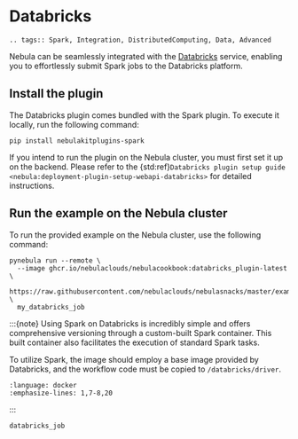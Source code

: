 # Databricks

```{eval-rst}
.. tags:: Spark, Integration, DistributedComputing, Data, Advanced
```

Nebula can be seamlessly integrated with the [Databricks](https://www.databricks.com/) service,
enabling you to effortlessly submit Spark jobs to the Databricks platform.

## Install the plugin

The Databricks plugin comes bundled with the Spark plugin.
To execute it locally, run the following command:

```
pip install nebulakitplugins-spark
```

If you intend to run the plugin on the Nebula cluster, you must first set it up on the backend.
Please refer to the
{std:ref}`Databricks plugin setup guide <nebula:deployment-plugin-setup-webapi-databricks>`
for detailed instructions.

## Run the example on the Nebula cluster

To run the provided example on the Nebula cluster, use the following command:

```
pynebula run --remote \
  --image ghcr.io/nebulaclouds/nebulacookbook:databricks_plugin-latest \
  https://raw.githubusercontent.com/nebulaclouds/nebulasnacks/master/examples/databricks_plugin/databricks_plugin/databricks_job.py \
  my_databricks_job
```

:::{note}
Using Spark on Databricks is incredibly simple and offers comprehensive versioning through a
custom-built Spark container. This built container also facilitates the execution of standard Spark tasks.

To utilize Spark, the image should employ a base image provided by Databricks,
and the workflow code must be copied to `/databricks/driver`.

```{literalinclude} ../../../examples/databricks_plugin/Dockerfile
:language: docker
:emphasize-lines: 1,7-8,20
```

:::

```{auto-examples-toc}
databricks_job
```
